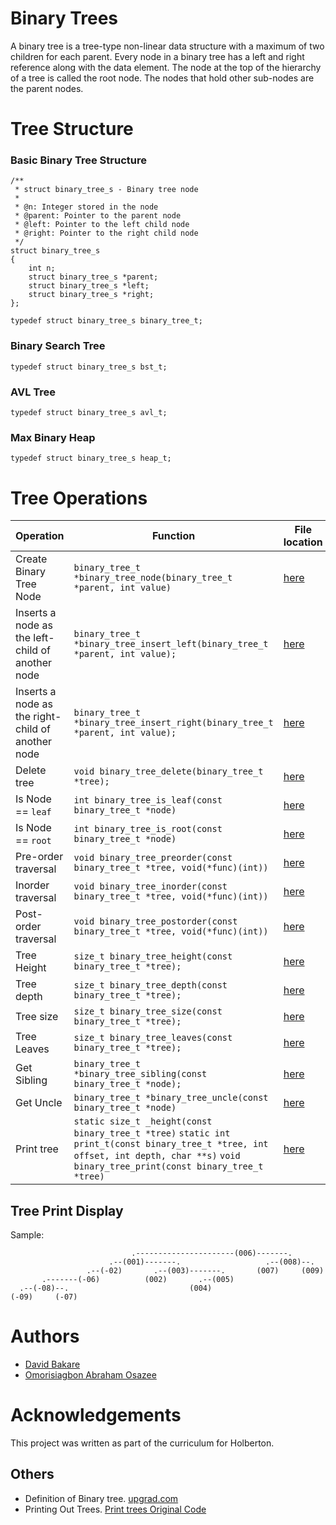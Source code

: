 # Binary Trees

A binary tree is a tree-type non-linear data structure with a maximum of two children for each parent. Every node in a binary tree has a left and right reference along with the data element. The node at the top of the hierarchy of a tree is called the root node. The nodes that hold other sub-nodes are the parent nodes.

# Tree Structure
### Basic Binary Tree Structure
```
/**
 * struct binary_tree_s - Binary tree node
 *
 * @n: Integer stored in the node
 * @parent: Pointer to the parent node
 * @left: Pointer to the left child node
 * @right: Pointer to the right child node
 */
struct binary_tree_s
{
    int n;
    struct binary_tree_s *parent;
    struct binary_tree_s *left;
    struct binary_tree_s *right;
};

typedef struct binary_tree_s binary_tree_t;
```

### Binary Search Tree
```
typedef struct binary_tree_s bst_t;
```
### AVL Tree
```
typedef struct binary_tree_s avl_t;
```
### Max Binary Heap
```
typedef struct binary_tree_s heap_t;
```
# Tree Operations
|Operation|Function|File location|
|----------|--------|---------|
|Create Binary Tree Node |`binary_tree_t *binary_tree_node(binary_tree_t *parent, int value)`|[here](./0-binary_tree_node.c)|
| Inserts a node as the left-child of another node|`binary_tree_t *binary_tree_insert_left(binary_tree_t *parent, int value);`|[here](./1-binary_tree_insert_left.c.c)|
| Inserts a node as the right-child of another node|`binary_tree_t *binary_tree_insert_right(binary_tree_t *parent, int value);`|[here](./2-binary_tree_insert_right.c)|
|Delete tree|`void binary_tree_delete(binary_tree_t *tree);`|[here](./3-binary_tree_delete.c)|
|Is Node == `leaf`| `int binary_tree_is_leaf(const binary_tree_t *node)`| [here](./4-binary_tree_is_leaf.c)|
|Is Node == `root`| `int binary_tree_is_root(const binary_tree_t *node)`| [here](./5-binary_tree_is_root.c)|
|Pre-order traversal|`void binary_tree_preorder(const binary_tree_t *tree, void(*func)(int))`|[here](./6-binary_tree_preorder.c)|
|Inorder traversal|`void binary_tree_inorder(const binary_tree_t *tree, void(*func)(int))`|[here](./7-binary_tree_inorder.c)|
|Post-order traversal|`void binary_tree_postorder(const binary_tree_t *tree, void(*func)(int))`|[here](./8-binary_tree_postorder.c)|
|Tree Height|`size_t binary_tree_height(const binary_tree_t *tree);`|[here](./9-binary_tree_height.c)|
|Tree depth|`size_t binary_tree_depth(const binary_tree_t *tree);`|[here](./10-binary_tree_depth.c)|
|Tree size|`size_t binary_tree_size(const binary_tree_t *tree);`|[here](./11-binary_tree_size.c)|
|Tree Leaves|`size_t binary_tree_leaves(const binary_tree_t *tree);`|[here](./12-binary_tree_leaves.c)|
|Get Sibling|`binary_tree_t *binary_tree_sibling(const binary_tree_t *node);`|[here](./17-binary_tree_sibling.c)|
|Get Uncle|`binary_tree_t *binary_tree_uncle(const binary_tree_t *node)`|[here](./18-binary_tree_uncle.c)|
|Print tree| `static size_t _height(const binary_tree_t *tree)`  `static int print_t(const binary_tree_t *tree, int offset, int depth, char **s)`  `void binary_tree_print(const binary_tree_t *tree)`|[here](./binary_tree_print.c)|

## Tree Print Display

Sample:
```
                           .----------------------(006)-------.
                      .--(001)-------.                   .--(008)--.
                 .--(-02)       .--(003)-------.       (007)     (009)
       .-------(-06)          (002)       .--(005)
  .--(-08)--.                           (004)
(-09)     (-07)
```
# Authors
- [David Bakare](https://github.com/3akare)
- [Omorisiagbon Abraham Osazee](https://github.com/Abrahamosaz)

# Acknowledgements
This project was written as part of the curriculum for Holberton.

## Others
- Definition of Binary tree. [upgrad.com](https://www.upgrad.com/blog/5-types-of-binary-tree/#:~:text=A%20binary%20tree%20is%20a,nodes%20are%20the%20parent%20nodes.)
- Printing Out Trees. [Print trees Original Code](https://stackoverflow.com/a/13755911/5184480)
